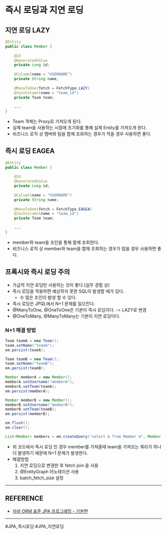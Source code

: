 # 즉시 로딩과 지연 로딩

## 지연 로딩 LAZY
```java
@Entity
public class Member {
    
    @Id
    @GeneratedValue
    private Long id;
    
    @Column(name = "USERNAME")
    private String name;
    
    @ManyToOne(fetch = FetchType.LAZY)
    @JoinColumn(name = "team_id")
    private Team team;
    
    ...
}
```
- Team 객체는 Proxy로 가져오게 된다.
- 실제 team을 사용하는 시점에 초기화를 통해 실제 Entity를 가져오게 된다.
- 비즈니스 로직 상 멤버와 팀을 함께 조회하는 경우가 적을 경우 사용하면 좋다.

## 즉시 로딩 EAGEA
```java
@Entity
public class Member {
    
    @Id
    @GeneratedValue
    private Long id;
    
    @Column(name = "USERNAME")
    private String name;
    
    @ManyToOne(fetch = FetchType.EAGEA)
    @JoinColumn(name = "team_id")
    private Team team;
    
    ...
}
```
- member와 team을 조인을 통해 함께 조회한다.
- 비즈니스 로직 상 member와 team을 함께 조회하는 경우가 많을 경우 사용하면 좋다.

## 프록시와 즉시 로딩 주의
- 가급적 지연 로딩만 사용하는 것이 좋다.(실무 경험 상)
- 즉시 로딩을 적용하면 예상하지 못한 SQL이 발생할 때가 있다.
    - 수 많은 조인이 발생 할 수 있다.
- 즉시 로딩은 JPQL에서 N+1 문제를 일으킨다.
- @ManyToOne, @OneToOne은 기본이 즉시 로딩이다. -> LAZY로 변경
- @OneToMany, @ManyToMany는 기본이 지연 로딩이다.

### N+1 해결 방법
```java
Team teamA = new Team();
team.setName("teamA");
em.persist(teamA);

Team teamB = new Team();
team.setName("teamB");
em.persist(teamB);

Member memberA = new Member();
memberA.setUsername("memberA");
memberA.setTeam(teamA);
em.persist(memberA);

Member memberB = new Member();
memberB.setUsername("memberB");
memberB.setTeam(teamB);
em.persist(memberB);

em.flush();
em.clear();

List<Member> members = em.createQuery("select m from Member m", Member.class).getResultList();
```
- 위 코드에서 즉시 로딩 인 경우 member를 가져올때 team을 가져오는 쿼리가 하나 더 발생하기 때문에 N+1 문제가 발생한다.
- 해결방법
    1. 지연 로딩으로 변경한 후 fetch join 을 사용
    2. @EntityGraph 어노테이션 사용
    3. batch_fetch_size 설정

---

## REFERENCE

- [자바 ORM 표준 JPA 프로그래밍 - 기본편](https://www.inflearn.com/course/ORM-JPA-Basic/dashboard)

---

#JPA_즉시로딩 #JPA_지연로딩